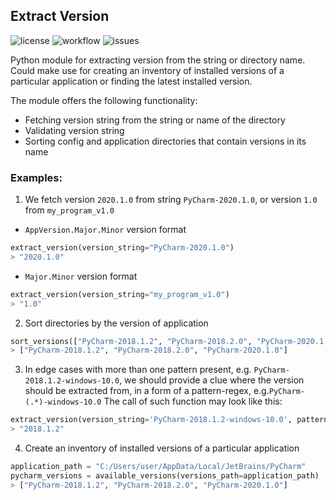 ## Extract Version

![license](https://img.shields.io/github/license/yuchdev/ExtractVersion)
![workflow](https://github.com/yuchdev/ExtractVersion/actions/workflows/python-app.yml/badge.svg)
![issues](https://img.shields.io/github/issues/yuchdev/ExtractVersion)

Python module for extracting version from the string or directory name.
Could make use for creating an inventory of installed versions of a particular application 
or finding the latest installed version.

The module offers the following functionality:
* Fetching version string from the string or name of the directory
* Validating version string
* Sorting config and application directories that contain versions in its name

### Examples:

1. We fetch version `2020.1.0` from string `PyCharm-2020.1.0`, or version `1.0` from `my_program_v1.0`

* `AppVersion.Major.Minor` version format

```python
extract_version(version_string="PyCharm-2020.1.0")
> "2020.1.0"
```
* `Major.Minor` version format

```python
extract_version(version_string="my_program_v1.0")
> "1.0"
```

2. Sort directories by the version of application

```python
sort_versions(["PyCharm-2018.1.2", "PyCharm-2018.2.0", "PyCharm-2020.1.0"])
> ["PyCharm-2018.1.2", "PyCharm-2018.2.0", "PyCharm-2020.1.0"]
```

3. In edge cases with more than one pattern present, e.g. `PyCharm-2018.1.2-windows-10.0`, 
we should provide a clue where the version should be extracted from, 
in a form of a pattern-regex, e.g.`PyCharm-(.*)-windows-10.0`
The call of such function may look like this:

```python
extract_version(version_string='PyCharm-2018.1.2-windows-10.0', pattern='PyCharm-(.*)-windows-10.0')
> "2018.1.2"
```

4. Create an inventory of installed versions of a particular application
```python
application_path = "C:/Users/user/AppData/Local/JetBrains/PyCharm"
pycharm_versions = available_versions(versions_path=application_path)
> ["PyCharm-2018.1.2", "PyCharm-2018.2.0", "PyCharm-2020.1.0"]
```
